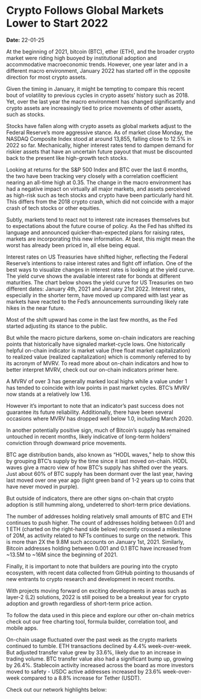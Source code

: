 # Crypto Follows Global Markets Lower to Start 2022 

**Date:** 22-01-25

At the beginning of 2021, bitcoin (BTC), ether (ETH), and the broader crypto market were riding high buoyed by institutional adoption and accommodative macroeconomic trends. However, one year later and in a different macro environment, January 2022 has started off in the opposite direction for most crypto assets.

Given the timing in January, it might be tempting to compare this recent bout of volatility to previous cycles in crypto assets’ history such as 2018. Yet, over the last year the macro environment has changed significantly and crypto assets are increasingly tied to price movements of other assets, such as stocks.

Stocks have fallen along with crypto assets as global markets adjust to the Federal Reserve’s more aggressive stance. As of market close Monday, the NASDAQ Composite Index stood at around 13,855, falling close to 12.5% in 2022 so far. Mechanically, higher interest rates tend to dampen demand for riskier assets that have an uncertain future payout that must be discounted back to the present like high-growth tech stocks.

Looking at returns for the S&P 500 Index and BTC over the last 6 months, the two have been tracking very closely with a correlation coefficient nearing an all-time high at 0.35. The change in the macro environment has had a negative impact on virtually all major markets, and assets perceived as high-risk such as tech stocks and crypto have been particularly hard hit. This differs from the 2018 crypto crash, which did not coincide with a major crash of tech stocks or other equities.

Subtly, markets tend to react not to interest rate increases themselves but to expectations about the future course of policy. As the Fed has shifted its language and announced quicker-than-expected plans for raising rates, markets are incorporating this new information. At best, this might mean the worst has already been priced in, all else being equal.

Interest rates on US Treasuries have shifted higher, reflecting the Federal Reserve’s intentions to raise interest rates and fight off inflation. One of the best ways to visualize changes in interest rates is looking at the yield curve. The yield curve shows the available interest rate for bonds at different maturities. The chart below shows the yield curve for US Treasuries on two different dates: January 4th, 2021 and January 21st 2022. Interest rates, especially in the shorter term, have moved up compared with last year as markets have reacted to the Fed’s announcements surrounding likely rate hikes in the near future.

Most of the shift upward has come in the last few months, as the Fed started adjusting its stance to the public.

But while the macro picture darkens, some on-chain indicators are reaching points that historically have signaled market-cycle lows. One historically helpful on-chain indicator is market value (free float market capitalization) to realized value (realized capitalization) which is commonly referred to by its acronym of MVRV. To read more about on-chain indicators and how to better interpret MVRV, check out our on-chain indicators primer here.

A MVRV of over 3 has generally marked local highs while a value under 1 has tended to coincide with low points in past market cycles. BTC’s MVRV now stands at a relatively low 1.16.

However it’s important to note that an indicator’s past success does not guarantee its future reliability. Additionally, there have been several occasions where MVRV has dropped well below 1.0, including March 2020.

In another potentially positive sign, much of Bitcoin’s supply has remained untouched in recent months, likely indicative of long-term holders’ conviction through downward price movements.

BTC age distribution bands, also known as “HODL waves,” help to show this by grouping BTC’s supply by the time since it last moved on-chain. HODL waves give a macro view of how BTC’s supply has shifted over the years. Just about 60% of BTC supply has been dormant over the last year, having last moved over one year ago (light green band of 1-2 years up to coins that have never moved in purple).

But outside of indicators, there are other signs on-chain that crypto adoption is still humming along, undeterred to short-term price deviations.

The number of addresses holding relatively small amounts of BTC and ETH continues to push higher. The count of addresses holding between 0.01 and 1 ETH (charted on the right-hand side below) recently crossed a milestone of 20M, as activity related to NFTs continues to surge on the network. This is more than 2X the 9.8M such accounts on January 1st, 2021. Similarly, Bitcoin addresses holding between 0.001 and 0.1 BTC have increased from ~13.5M to ~16M since the beginning of 2021.

Finally, it is important to note that builders are pouring into the crypto ecosystem, with recent data collected from GitHub pointing to thousands of new entrants to crypto research and development in recent months.

With projects moving forward on exciting developments in areas such as layer-2 (L2) solutions, 2022 is still poised to be a breakout year for crypto adoption and growth regardless of short-term price action.

To follow the data used in this piece and explore our other on-chain metrics check out our free charting tool, formula builder, correlation tool, and mobile apps.

On-chain usage fluctuated over the past week as the crypto markets continued to tumble. ETH transactions declined by 4.4% week-over-week. But adjusted transfer value grew by 33.6%, likely due to an increase in trading volume. BTC transfer value also had a significant bump up, growing by 26.4%. Stablecoin activity increased across the board as more investors moved to safety - USDC active addresses increased by 23.6% week-over-week compared to a 8.8% increase for Tether (USDT).

Check out our network highlights below: